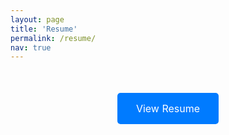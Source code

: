 ```yaml
---
layout: page
title: 'Resume'
permalink: /resume/
nav: true
---
```



[//]: # (<div class="pdf-container">)

[//]: # (  <iframe src="../assets/pdf/Hitesh%20Narayana.pdf#toolbar=0&navpanes=0&scrollbar=0" style="width: 100%; height: 100vh; border: none;"></iframe>)

[//]: # (</div>)


<div class="resume-container" style="text-align: center; margin-top: 50px;">
  <a href="https://drive.google.com/file/d/1_3LwV4exDAk8r2X8ce1x9s0IZ4dv8j4i/view?usp=drive_link" 
     target="_blank" 
     style="display: inline-block; padding: 15px 30px; font-size: 16px; color: white; background-color: #007bff; border: none; border-radius: 5px; text-decoration: none; transition: background-color 0.3s ease;">
    View Resume
  </a>
</div>

